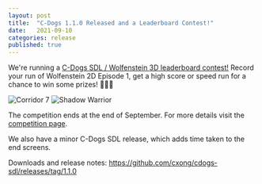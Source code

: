 ```yaml
---
layout: post
title:  "C-Dogs 1.1.0 Released and a Leaderboard Contest!"
date:   2021-09-10
categories: release
published: true
---
```


We're running a [C-Dogs SDL / Wolfenstein 3D leaderboard contest!](http://cdogs.morezombies.net/forum/CDogs%20SDL/145) Record your run of Wolfenstein 2D Episode 1, get a high score or speed run for a chance to win some prizes! 🎁🎁🎁

![Corridor 7](http://cdogs.morezombies.net/sites/default/files/inline-images/corridor7.png)
![Shadow Warrior](http://cdogs.morezombies.net/sites/default/files/inline-images/shadowwarrior.png)

The competition ends at the end of September. For more details visit the [competition page](http://cdogs.morezombies.net/forum/CDogs%20SDL/145).

We also have a minor C-Dogs SDL release, which adds time taken to the end screens.

Downloads and release notes: <https://github.com/cxong/cdogs-sdl/releases/tag/1.1.0>
